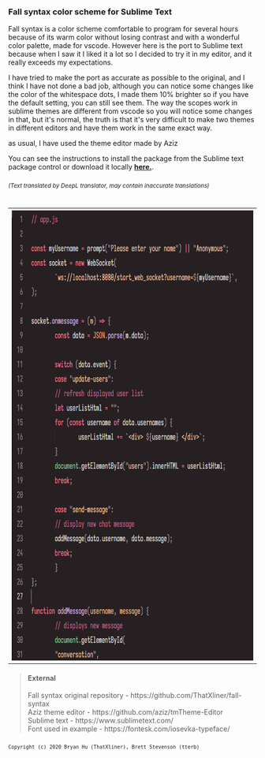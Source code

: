 <h3>Fall syntax color scheme for Sublime Text</h3>

Fall syntax is a color scheme comfortable to program for several hours because of its warm color without losing contrast and with a wonderful color palette, made for vscode.
However here is the port to Sublime text because when I saw it I liked it a lot so I decided to try it in my editor, and it really exceeds my expectations.

I have tried to make the port as accurate as possible to the original, and I think I have not done a bad job, although you can notice some changes like the color of the whitespace dots, I made them 10% brighter so if you have the default setting, you can still see them.
The way the scopes work in sublime themes are different from vscode so you will notice some changes in that, but it's normal, the truth is that it's very difficult to make two themes in different editors and have them work in the same exact way.

as usual, I have used the theme editor made by Aziz

<p>You can see the instructions to install the package from the Sublime text package control or download it locally <strong><a href="https://github.com/imnotril/fall-syntax-sublime-text/releases">here.</a></strong>.
<h6><sup>(Text translated by DeepL translator, may contain inaccurate translations)<sup></h6></p>
<table>
  <tr><th>
    <img src="https://github.com/imnotril/fall-syntax-sublime-text/blob/main/code.png" width="759" height="913">      
  </th></tr>
</table>
<blockquote>
  <h4>External</h4>
  <p>Fall syntax original repository - https://github.com/ThatXliner/fall-syntax<br>
  Aziz theme editor - https://github.com/aziz/tmTheme-Editor<br>
  Sublime text - https://www.sublimetext.com/<br>
  Font used in example - https://fontesk.com/iosevka-typeface/</p>
</blockquote>
<sub><code>Copyright (c) 2020 Bryan Hu (ThatXliner), Brett Stevenson (tterb)</code></sub>
